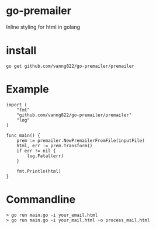 # go-premailer

Inline styling for html in golang

# install
	
	go get github.com/vanng822/go-premailer/premailer

# Example

	import (
		"fmt"
		"github.com/vanng822/go-premailer/premailer"
		"log"
	)
	
	func main() {
		prem := premailer.NewPremailerFromFile(inputFile)
		html, err := prem.Transform()
		if err != nil {
			log.Fatal(err)
		}
		
		fmt.Println(html)
	}
	
# Commandline

	> go run main.go -i your_email.html
	> go run main.go -i your_mail.html -o process_mail.html
	